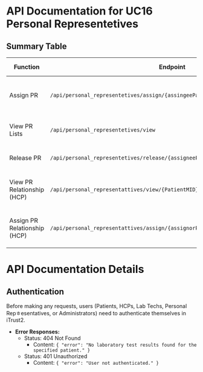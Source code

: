 # API Documentation for UC16 Personal Representetives

## Summary Table

| Function | Endpoint | Method | Request Payload | Success Response | Error Responses |
|----------|----------|--------|------------------|-------------------|-----------------|
| Assign PR | `/api/personal_representetives/assign/{assingeePatientMID}` | `POST` | `assigneePatientMID` (String) | `200 OK` - Success Message | `400 Bad Request` - Missing or incorrect information |
| View PR Lists | `/api/personal_representetives/view` | `GET` |  | `200 OK` - Patients list | `404 Not Found` - PR list not found |
| Release PR | `/api/personal_representetives/release/{assigneePatientMID}` | `POST` | `assigneePatientMID` (String) | `200 OK` - Patients Date list | `404 Not Found` - PR not found |
| View PR Relationship (HCP) | `/api/personal_representattives/view/{PatientMID}` | `GET` | `PatientMID` (String) | `200 OK` - Success Message | `400 Bad Request` - Missing or incorrect information |
| Assign PR Relationship (HCP) | `/api/personal_representattives/assign/{assignorPatientMID}/{assigneePatientMID}` | `POST` | `assignorPatientMID` (String), `assigneePatientMID` (String) | `200 OK` - Success Message | `400 Bad Request` - Missing or incorrect information |

# API Documentation Details

## Authentication

Before making any requests, users (Patients, HCPs, Lab Techs, Personal Repㅎesentatives, or Administrators) need to authenticate themselves in iTrust2.

<!-- ## 1. Order Laboratory Tests (S1)

- **Endpoint:** `/api/lab_tests/order`
- **Method:** `POST`
- **Request Payload:**
  - Parameters:
    - `patientMID` (String): MID (username) of the patient.
    - `testName` (String): Name of the laboratory test (Up to 250 alphanumeric characters).
    - `labName` (String): Name of the lab (Up to 250 alphanumeric characters).
    - `instructions` (String): Special instructions for the test (Up to 500 characters).

- **Success Response:**
  - Status: 200 OK
  - Content: `{ "message": "Laboratory tests ordered successfully." }`

- **Error Responses:**
  - Status: 400 Bad Request
    - Content: `{ "error": "Missing or incorrect information. Please check your request." }`
  - Status: 401 Unauthorized
    - Content: `{ "error": "User not authenticated." }`

## 2. Process and Record Test Results (S2)

- **Endpoint:** `/api/lab_tests/record_results`
- **Method:** `POST`
- **Request Payload:**
  - Parameters:
    - `patientMID` (String): MID (username) of the patient.
    - `testName` (String): Name of the laboratory test (Up to 250 alphanumeric characters).
    - `labName` (String): Name of the lab (Up to 250 alphanumeric characters).
    - `results` (String): Test results (Alphanumeric, up to 500 characters).
    - `notes` (String): Additional notes or observations (Up to 500 characters).

- **Success Response:**
  - Status: 200 OK
  - Content: `{ "message": "Laboratory test results recorded successfully." }`

- **Error Responses:**
  - Status: 400 Bad Request
    - Content: `{ "error": "Missing or incorrect information. Please check your request." }`
  - Status: 401 Unauthorized
    - Content: `{ "error": "User not authenticated." }`

## 3. View Laboratory Test Results (S3)

- **Endpoint:** `/api/lab_tests/view_results/{patientMID}`
- **Method:** `GET`
- **Request Parameters:**
  - `patientMID` (String): MID (username) of the patient.

- **Success Response:**
  - Status: 200 OK
  - Content:
    ```json
    {
      "testResults": [
        {
          "testName": "Blood Test",
          "labName": "Central Lab",
          "results": "Normal",
          "notes": "No abnormalities detected."
        },
        // ... other test results
      ]
    }
    ``` -->

- **Error Responses:**
  - Status: 404 Not Found
    - Content: `{ "error": "No laboratory test results found for the specified patient." }`
  - Status: 401 Unauthorized
    - Content: `{ "error": "User not authenticated." }`